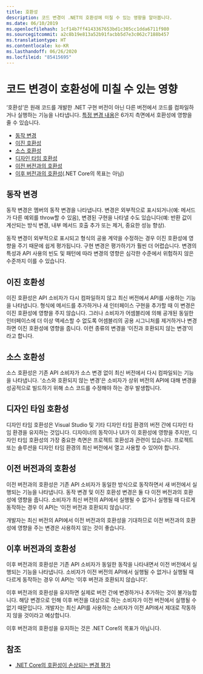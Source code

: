 ```yaml
---
title: 호환성
description: 코드 변경이 .NET의 호환성에 미칠 수 있는 영향을 알아봅니다.
ms.date: 06/10/2019
ms.openlocfilehash: 1cf14b7ff4143367653bd1c305cc1dda6711f980
ms.sourcegitcommit: a2c8b19e813a52b91facbb5d7e3c062c7188b457
ms.translationtype: HT
ms.contentlocale: ko-KR
ms.lasthandoff: 06/26/2020
ms.locfileid: "85415695"
---
```

# <a name="how-code-changes-can-affect-compatibility"></a>코드 변경이 호환성에 미칠 수 있는 영향

‘호환성’은 원래 코드를 개발한 .NET 구현 버전이 아닌 다른 버전에서 코드를 컴파일하거나 실행하는 기능을 나타냅니다. [특정 변경 내용](index.md)은 6가지 측면에서 호환성에 영향을 줄 수 있습니다.

- [동작 변경](#behavioral-change)
- [이진 호환성](#binary-compatibility)
- [소스 호환성](#source-compatibility)
- [디자인 타임 호환성](#design-time-compatibility)
- [이전 버전과의 호환성](#backwards-compatibility)
- [이후 버전과의 호환성](#forward-compatibility)(.NET Core의 목표는 아님)

## <a name="behavioral-change"></a>동작 변경

동작 변경은 멤버의 동작 변경을 나타냅니다. 변경은 외부적으로 표시되거나(예: 메서드가 다른 예외를 throw할 수 있음), 변경된 구현을 나타낼 수도 있습니다(예: 반환 값이 계산되는 방식 변경, 내부 메서드 호출 추가 또는 제거, 중요한 성능 향상).

동작 변경이 외부적으로 표시되고 형식의 공용 계약을 수정하는 경우 이진 호환성에 영향을 주기 때문에 쉽게 평가됩니다. 구현 변경은 평가하기가 훨씬 더 어렵습니다. 변경의 특성과 API 사용의 빈도 및 패턴에 따라 변경의 영향은 심각한 수준에서 위험하지 않은 수준까지 이를 수 있습니다.

## <a name="binary-compatibility"></a>이진 호환성

이진 호환성은 API 소비자가 다시 컴파일하지 않고 최신 버전에서 API를 사용하는 기능을 나타냅니다. 형식에 메서드를 추가하거나 새 인터페이스 구현을 추가할 때 이 변경은 이진 호환성에 영향을 주지 않습니다. 그러나 소비자가 어셈블리에 의해 공개된 동일한 인터페이스에 더 이상 액세스할 수 없도록 어셈블리의 공용 시그니처를 제거하거나 변경하면 이진 호환성에 영향을 줍니다. 이런 종류의 변경을 ‘이진과 호환되지 않는 변경’이라고 합니다.

## <a name="source-compatibility"></a>소스 호환성

소스 호환성은 기존 API 소비자가 소스 변경 없이 최신 버전에서 다시 컴파일되는 기능을 나타냅니다. ‘소스와 호환되지 않는 변경’은 소비자가 상위 버전의 API에 대해 변경을 성공적으로 빌드하기 위해 소스 코드를 수정해야 하는 경우 발생합니다.

## <a name="design-time-compatibility"></a>디자인 타임 호환성

디자인 타임 호환성은 Visual Studio 및 기타 디자인 타임 환경의 버전 간에 디자인 타임 환경을 유지하는 것입니다. 디자이너의 동작이나 UI가 이 호환성에 영향을 주지만, 디자인 타임 호환성의 가장 중요한 측면은 프로젝트 호환성과 관련이 있습니다. 프로젝트 또는 솔루션을 디자인 타임 환경의 최신 버전에서 열고 사용할 수 있어야 합니다.

## <a name="backwards-compatibility"></a>이전 버전과의 호환성

이전 버전과의 호환성은 기존 API 소비자가 동일한 방식으로 동작하면서 새 버전에서 실행되는 기능을 나타냅니다. 동작 변경 및 이진 호환성 변경은 둘 다 이전 버전과의 호환성에 영향을 줍니다. 소비자가 최신 버전의 API에서 실행될 수 없거나 실행될 때 다르게 동작하는 경우 이 API는 ‘이전 버전과 호환되지 않습니다’.

개발자는 최신 버전의 API에서 이전 버전과의 호환성을 기대하므로 이전 버전과의 호환성에 영향을 주는 변경은 사용하지 않는 것이 좋습니다.

## <a name="forward-compatibility"></a>이후 버전과의 호환성

이후 버전과의 호환성은 기존 API 소비자가 동일한 동작을 나타내면서 이전 버전에서 실행되는 기능을 나타냅니다. 소비자가 이전 버전의 API에서 실행될 수 없거나 실행될 때 다르게 동작하는 경우 이 API는 ‘이후 버전과 호환되지 않습니다’.

이후 버전과의 호환성을 유지하면 실제로 버전 간에 변경하거나 추가하는 것이 불가능합니다. 해당 변경으로 인해 이후 버전을 대상으로 하는 소비자가 이전 버전에서 실행될 수 없기 때문입니다. 개발자는 최신 API를 사용하는 소비자가 이전 API에서 제대로 작동하지 않을 것이라고 예상합니다.

이후 버전과의 호환성을 유지하는 것은 .NET Core의 목표가 아닙니다.

## <a name="see-also"></a>참조

- [.NET Core의 호환성이 손상되는 변경 평가](index.md)

